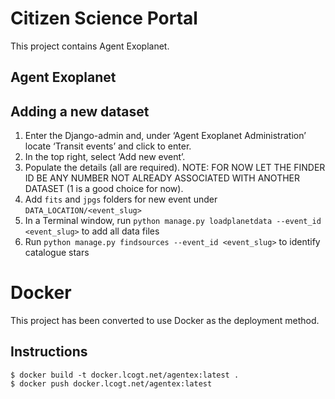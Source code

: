 Citizen Science Portal
======================

This project contains Agent Exoplanet.


Agent Exoplanet
---------------


Adding a new dataset
--------------------

1. Enter the Django-admin and, under ‘Agent Exoplanet Administration’ locate ‘Transit events’ and click to enter.
2. In the top right, select ‘Add new event’.
3. Populate the details (all are required). NOTE: FOR NOW LET THE FINDER ID BE ANY NUMBER NOT ALREADY ASSOCIATED WITH ANOTHER DATASET (1 is a good choice for now).
1. Add `fits` and `jpgs` folders for new event under `DATA_LOCATION/<event_slug>`
1. In a Terminal window, run `python manage.py loadplanetdata --event_id <event_slug>` to add all data files
1. Run `python manage.py findsources --event_id <event_slug>` to identify catalogue stars

Docker
======

This project has been converted to use Docker as the deployment method.

Instructions
------------

    $ docker build -t docker.lcogt.net/agentex:latest .
    $ docker push docker.lcogt.net/agentex:latest
